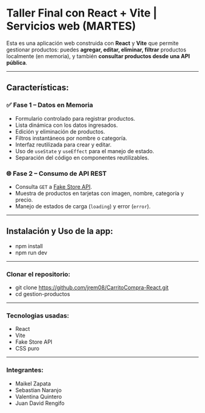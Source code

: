 # Taller Final con React + Vite | Servicios web (MARTES)

Esta es una aplicación web construida con **React** y **Vite** que permite gestionar productos: puedes **agregar, editar, eliminar, filtrar** productos localmente (en memoria), y también **consultar productos desde una API pública**.

---

## Características: 

### ✅ Fase 1 – Datos en Memoria
- Formulario controlado para registrar productos.
- Lista dinámica con los datos ingresados.
- Edición y eliminación de productos.
- Filtros instantáneos por nombre o categoría.
- Interfaz reutilizada para crear y editar.
- Uso de `useState` y `useEffect` para el manejo de estado.
- Separación del código en componentes reutilizables.

### 🌐 Fase 2 – Consumo de API REST
- Consulta `GET` a [Fake Store API](https://fakestoreapi.com/).
- Muestra de productos en tarjetas con imagen, nombre, categoría y precio.
- Manejo de estados de carga (`loading`) y error (`error`).

---

## Instalación y Uso de la app: 
- npm install
- npm run dev

---

### Clonar el repositorio: 
- git clone https://github.com/jrem08/CarritoCompra-React.git
- cd gestion-productos

---

### Tecnologias usadas: 
- React
- Vite
- Fake Store API
- CSS puro

---

### Integrantes: 
- Maikel Zapata
- Sebastian Naranjo
- Valentina Quintero
- Juan David Rengifo



